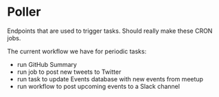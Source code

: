 # Poller

Endpoints that are used to trigger tasks.
Should really make these CRON jobs.

The current workflow we have for periodic tasks:

- run GitHub Summary
- run job to post new tweets to Twitter
- run task to update Events database with new events from meetup
- run workflow to post upcoming events to a Slack channel
